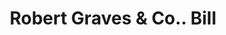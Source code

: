---
doi: 10.7916/D8P570K7
date_other: '1880'
date_other_textual: 1880-1889
form: printed ephemera
genre:
- Invoices
name:
- Robert Graves & Co.
object_in_context_url: https://biggert.cul.columbia.edu/items/view/ave_biggert_01108
subject_hierarchical_geographic:
- New York, New York, United States
subject_name:
- Robert Graves & Co.
title: Robert Graves & Co.. Bill
sort_title: Robert Graves & Co.. Bill
call_number: ave_biggert_01108
coordinates:
- 40.71277777777778,-74.00583333333333
pid: ave_biggert_01108
identifiers: ave_biggert_01108
permalink: /biggert/ave_biggert_01108/
layout: iiif-image-page
---
